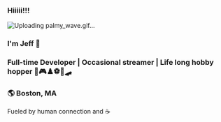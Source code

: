 ### Hiiiii!!! 
![Uploading palmy_wave.gif…]()
### I'm Jeff 🌴
### Full-time Developer | Occasional streamer | Life long hobby hopper 🎸🎮♟️⚽🏈🛹
### 🌎 Boston, MA

Fueled by human connection and ☕

